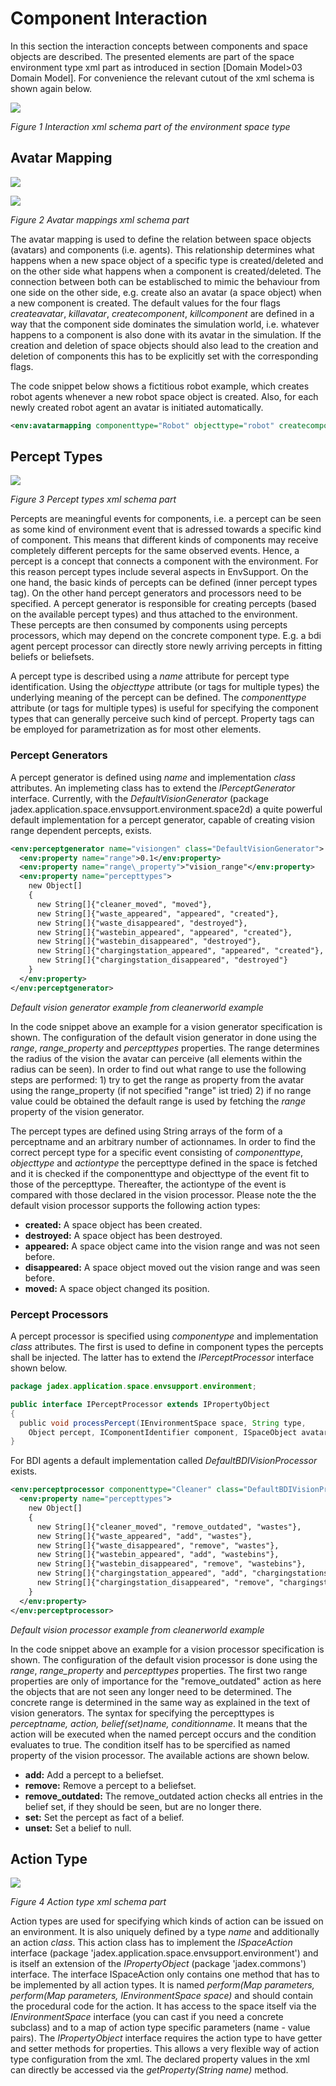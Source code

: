 # Component Interaction

In this section the interaction concepts between components and space objects are described. The presented elements are part of the space environment type xml part as introduced in section \[Domain Model>03 Domain Model\]. For convenience the relevant cutout of the xml schema is shown again below.

![](interaction.png)

*Figure 1 Interaction xml schema part of the environment space type*



## Avatar Mapping

![](avatarmapping.png)

![](avatarmappingattributes.png)

*Figure 2 Avatar mappings xml schema part*



The avatar mapping is used to define the relation between space objects (avatars) and components (i.e. agents). This relationship determines what happens when a new space object of a specific type is created/deleted and on the other side what happens when a component is created/deleted. The connection between both can be establisched to mimic the behaviour from one side on the other side, e.g. create also an avatar (a space object) when a new component is created. The default values for the four flags *createavatar*, *killavatar*, *createcomponent*, *killcomponent* are defined in a way that the component side dominates the simulation world, i.e. whatever happens to a component is also done with its avatar in the simulation. If the creation and deletion of space objects should also lead to the creation and deletion of components this has to be explicitly set with the corresponding flags.

The code snippet below shows a fictitious robot example, which creates robot agents whenever a new robot space object is created. Also, for each newly created robot agent an avatar is initiated automatically.

```xml
<env:avatarmapping componenttype="Robot" objecttype="robot" createcomponent="true"/>
```

## Percept Types

![](percepttypes.png)

*Figure 3 Percept types xml schema part*


Percepts are meaningful events for components, i.e. a percept can be seen as some kind of environment event that is adressed towards a specific kind of component. This means that different kinds of components may receive completely different percepts for the same observed events. Hence, a percept is a concept that connects a component with the environment. For this reason percept types include several aspects in EnvSupport. On the one hand, the basic kinds of percepts can be defined (inner percept types tag). On the other hand percept generators and processors need to be specified. A percept generator is responsible for creating percepts (based on the available percept types) and thus attached to the environment. These percepts are then consumed by components using percepts processors, which may depend on the concrete component type. E.g. a bdi agent percept processor can directly store newly arriving percepts in fitting beliefs or beliefsets.


A percept type is described using a *name* attribute for percept type identification. Using the *objecttype* attribute (or tags for multiple types) the underlying meaning of the percept can be defined. The *componenttype* attribute (or tags for multiple types) is useful for specifying the component types that can generally perceive such kind of percept. Property tags can be employed for parametrization as for most other elements. 

### Percept Generators

A percept generator is defined using *name* and implementation *class* attributes. An implemeting class has to extend the *IPerceptGenerator* interface. Currently, with the *DefaultVisionGenerator* (package jadex.application.space.envsupport.environment.space2d) a quite powerful default implementation for a percept generator, capable of creating vision range dependent percepts, exists. 


```xml
<env:perceptgenerator name="visiongen" class="DefaultVisionGenerator">
  <env:property name="range">0.1</env:property>
  <env:property name="range\_property">"vision_range"</env:property>
  <env:property name="percepttypes">
    new Object[]
    {
      new String[]{"cleaner_moved", "moved"},
      new String[]{"waste_appeared", "appeared", "created"},
      new String[]{"waste_disappeared", "destroyed"},
      new String[]{"wastebin_appeared", "appeared", "created"},
      new String[]{"wastebin_disappeared", "destroyed"},
      new String[]{"chargingstation_appeared", "appeared", "created"},
      new String[]{"chargingstation_disappeared", "destroyed"}
    }
  </env:property>
</env:perceptgenerator>
```
*Default vision generator example from cleanerworld example*



In the code snippet above an example for a vision generator specification is shown. The configuration of the default vision generator in done using the *range*, *range\_property* and *percepttypes* properties. The range determines the radius of the vision the avatar can perceive (all elements within the radius can be seen). In order to find out what range to use the following steps are performed: 1) try to get the range as property from the avatar using the range\_property (if not specified "range" ist tried) 2) if no range value could be obtained the default range is used by fetching the *range* property of the vision generator. 



The percept types are defined using String arrays of the form of a perceptname and an arbitrary number of actionnames. In order to find the correct percept type for a specific event consisting of *componenttype*, *objecttype* and *actiontype* the percepttype defined in the space is fetched and it is checked if the componenttype and objecttype of the event fit to those of the percepttype. Thereafter, the actiontype of the event is compared with those declared in the vision processor. Please note the the default vision processor supports the following action types:

-   **created:** A space object has been created.
-   **destroyed:** A space object has been destroyed.
-   **appeared:** A space object came into the vision range and was not seen before.
-   **disappeared:** A space object moved out the vision range and was seen before.
-   **moved:** A space object changed its position. 

### Percept Processors

A percept processor is specified using *componentype* and implementation *class* attributes. The first is used to define in component types the percepts shall be injected. The latter has to extend the *IPerceptProcessor* interface shown below.

```java
package jadex.application.space.envsupport.environment;

public interface IPerceptProcessor extends IPropertyObject
{
  public void processPercept(IEnvironmentSpace space, String type,
    Object percept, IComponentIdentifier component, ISpaceObject avatar);
}
```

For BDI agents a default implementation called *DefaultBDIVisionProcessor* exists.

```xml
<env:perceptprocessor componenttype="Cleaner" class="DefaultBDIVisionProcessor" >
  <env:property name="percepttypes">
    new Object[]
    {
      new String[]{"cleaner_moved", "remove_outdated", "wastes"},
      new String[]{"waste_appeared", "add", "wastes"},
      new String[]{"waste_disappeared", "remove", "wastes"},
      new String[]{"wastebin_appeared", "add", "wastebins"},
      new String[]{"wastebin_disappeared", "remove", "wastebins"},
      new String[]{"chargingstation_appeared", "add", "chargingstations"},
      new String[]{"chargingstation_disappeared", "remove", "chargingstations"}
    }
  </env:property>
</env:perceptprocessor>
```
*Default vision processor example from cleanerworld example*


In the code snippet above an example for a vision processor specification is shown. The configuration of the default vision processor is done using the *range*, *range\_property* and *percepttypes* properties. The first two range properties are only of importance for the "remove\_outdated" action as here the objects that are not seen any longer need to be determined. The concrete range is determined in the same way as explained in the text of vision generators. The syntax for specifying the percepttypes is *perceptname, action, belief(set)name, conditionname*. It means that the action will be executed when the named percept occurs and the condition evaluates to true. The condition itself has to be spercified as named property of the vision processor. The available actions are shown below.

-   **add:** Add a percept to a beliefset.
-   **remove:** Remove a percept to a beliefset.
-   **remove\_outdated:** The remove\_outdated action checks all entries in the belief set, if they should be seen, but are no longer there.
-   **set:** Set the percept as fact of a belief.
-   **unset:** Set a belief to null.

## Action Type

![](actiontype.png)

*Figure 4 Action type xml schema part*

Action types are used for specifying which kinds of action can be issued on an environment. It is also uniquely defined by a type *name* and additionally an action *class*. This action class has to implement the *ISpaceAction* interface (package 'jadex.application.space.envsupport.environment') and is itself an extension of the *IPropertyObject* (package 'jadex.commons') interface. The interface ISpaceAction only contains one method that has to be implemented by all action types. It is named *perform(Map parameters, perform(Map parameters, IEnvironmentSpace space)* and should contain the procedural code for the action. It has access to the space itself via the *IEnvironmentSpace* interface (you can cast if you need a concrete subclass) and to a map of action type specific parameters (name - value pairs). The *IPropertyObject* interface requires the action type to have getter and setter methods for properties. This allows a very flexible way of action type configuration from the xml. The declared property values in the xml can directly be accessed via the *getProperty(String name)* method.
